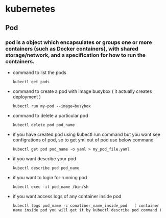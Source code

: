 
# kubernetes 

## Pod
   ### pod is a object which encapsulates or groups one or more containers (such as Docker containers), with shared storage/network, and a specification for how to run the containers.
   
 - command to list the pods 
 
       kubectl get pods
 
 - command to create a pod with image busybox ( it actually creates deployment ) 
   
       kubectl run my-pod --image=busybox
   
 - command to delete a particular pod 
   
       kubectl delete pod pod_name 
       
 - if you have created pod using kubectl run command but you want see configrations of pod, so to get yml out of pod use below command 
  
       kubectl get pod pod_name -o yaml > my_pod_file.yaml
       
 - if you want describe your pod
       
       kubectl describe pod pod_name 
       
 - if you want to login for running pod
  
       kubectl exec -it pod_name /bin/sh
       
 - if you want access logs of any container inside pod 
 
       kubectl logs pod_name -c conatiner_name_inside_pod   ( container name inside pod you will get it by kubectl describe pod command ) 
       

       
 
